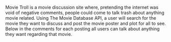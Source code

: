 

Movie Troll is a movie discussion site where, pretending the internet was void of negative comments, people could come to talk trash about anything movie related.  Using The Movie Database API, a user will search for the movie they want to discuss and post the movie poster and plot for all to see.  Below in the comments for each posting all users can talk about anything they want regarding that movie.

